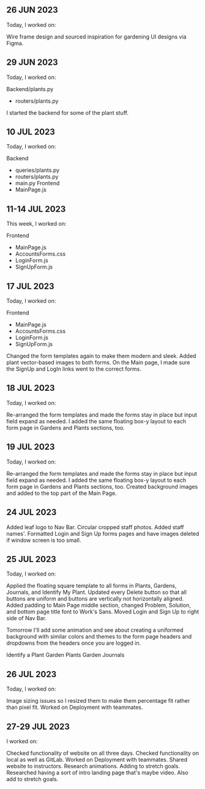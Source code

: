 ## 26 JUN 2023
Today, I worked on:

Wire frame design and sourced inspiration for gardening UI designs via Figma.

## 29 JUN 2023
Today, I worked on:

Backend/plants.py
* routers/plants.py

I started the backend for some of the plant stuff.

## 10 JUL 2023
Today, I worked on:

Backend
* queries/plants.py
* routers/plants.py
* main.py
Frontend
* MainPage.js

## 11-14 JUL 2023
This week, I worked on:

Frontend
* MainPage.js
* AccountsForms.css
* LoginForm.js
* SignUpForm.js

## 17 JUL 2023
Today, I worked on:

Frontend
* MainPage.js
* AccountsForms.css
* LoginForm.js
* SignUpForm.js

Changed the form templates again to make them modern and sleek. Added plant vector-based images to both forms. On the Main page, I made sure the SignUp and LogIn links went to the correct forms.

## 18 JUL 2023
Today, I worked on:

Re-arranged the form templates and made the forms stay in place but input field expand as needed. I added the same floating box-y layout to each form page in Gardens and Plants sections, too.

## 19 JUL 2023
Today, I worked on:

Re-arranged the form templates and made the forms stay in place but input field expand as needed. I added the same floating box-y layout to each form page in Gardens and Plants sections, too. Created background images and added to the top part of the Main Page.

## 24 JUL 2023
Added leaf logo to Nav Bar. Circular cropped staff photos. Added staff names'. Formatted Login and Sign Up forms pages and have images deleted if window screen is too small.

## 25 JUL 2023
Today, I worked on:

Applied the floating square template to all forms in Plants, Gardens, Journals, and Identify My Plant. Updated every Delete button so that all buttons are uniform and buttons are vertically not horizontally aligned. Added padding to Main Page middle section, changed Problem, Solution, and bottom page title font to Work's Sans. Moved Login and Sign Up to right side of Nav Bar.

Tomorrow I'll add some animation and see about creating a uniformed background with similar colors and themes to the form page headers and dropdowns from the headers once you are logged in.

Identify a Plant
Garden
Plants
Garden Journals

## 26 JUL 2023
Today, I worked on:

Image sizing issues so I resized them to make them percentage fit rather than pixel fit. Worked on Deployment with teammates.

## 27-29 JUL 2023
I worked on:

Checked functionality of website on all three days. Checked functionality on local as well as GitLab. Worked on Deployment with teammates. Shared website to instructors. Research animations. Adding to stretch goals. Researched having a sort of intro landing page that's maybe video. Also add to stretch goals.
